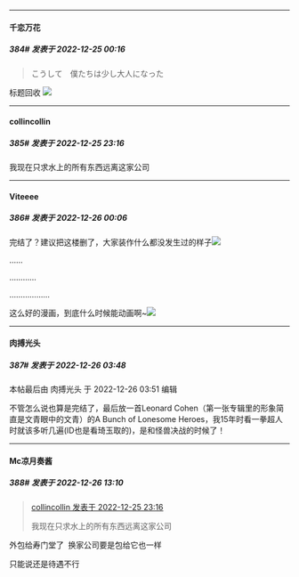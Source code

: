 

*****

####  千恋万花  
##### 384#       发表于 2022-12-25 00:16

<blockquote>こうして　僕たちは少し大人になった</blockquote>
标题回收
<img src="https://p.sda1.dev/9/f1803166109b27b5d31a43e23d5aa5c8/2022-12-25-0014_54.png" referrerpolicy="no-referrer">



*****

####  collincollin  
##### 385#       发表于 2022-12-25 23:16

我现在只求水上的所有东西远离这家公司



*****

####  Viteeee  
##### 386#       发表于 2022-12-26 00:06

完结了？建议把这楼删了，大家装作什么都没发生过的样子<img src="https://static.saraba1st.com/image/smiley/face2017/034.png" referrerpolicy="no-referrer">

……

…………

………………

这么好的漫画，到底什么时候能动画啊~<img src="https://static.saraba1st.com/image/smiley/face2017/050.png" referrerpolicy="no-referrer">



*****

####  肉搏光头  
##### 387#       发表于 2022-12-26 03:48

 本帖最后由 肉搏光头 于 2022-12-26 03:51 编辑 

不管怎么说也算是完结了，最后放一首Leonard Cohen（第一张专辑里的形象简直是文青眼中的文青）的A Bunch of Lonesome Heroes，我15年时看一拳超人时就该多听几遍(ID也是看琦玉取的)，是和怪兽决战的时候了！



*****

####  Mc凉月奏酱  
##### 388#       发表于 2022-12-26 13:10

<blockquote><a href="httphttps://bbs.saraba1st.com/2b/forum.php?mod=redirect&amp;goto=findpost&amp;pid=59089217&amp;ptid=2049035" target="_blank">collincollin 发表于 2022-12-25 23:16</a>

我现在只求水上的所有东西远离这家公司</blockquote>
外包给寿门堂了  换家公司要是包给它也一样

只能说还是待遇不行


